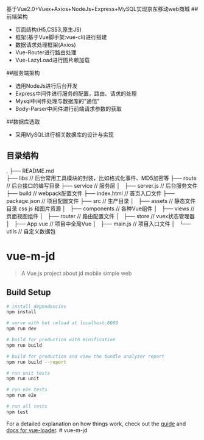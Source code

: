 
基于Vue2.0+Vuex+Axios+NodeJs+Express+MySQL实现京东移动web商城
##前端架构
- 页面结构(H5,CSS3,原生JS)
- 框架(基于Vue脚手架:vue-cli)进行搭建
- 数据请求处理框架(Axios)
- Vue-Router进行路由处理
- Vue-LazyLoad进行图片赖加载

##服务端架构
- 选用NodeJs进行后台开发
- Express中间件进行服务的配置，路由、请求的处理
- Mysql中间件处理与数据库的"通信"
- Body-Parser中间件进行前端请求参数的获取

##数据库选取
- 采用MySQL进行相关数据库的设计与实现

## 目录结构
.
├── README.md           
├── libs               		// 后台常用工具模块的封装，比如格式化事件、MD5加密等
├── route              		// 后台接口的编写目录
├── service                	// 服务层
│   ├── server.js           // 后台服务文件
├── build 		            // webpack配置文件
├── index.html         		// 首页入口文件
├── package.json       		// 项目配置文件
├── src                		// 生产目录
│   ├── assets         		// 静态文件目录 css js 和图片资源
│   ├── components     		// 各种Vue组件
│   ├── views     		    // 页面视图组件
│   ├── router     		    // 路由配置文件
│   ├── store          		// vuex状态管理器
│   ├── App.vue        		// 项目中全局Vue
│   ├── main.js        		// 项目入口文件
│   └── utils               // 自定义数据包




# vue-m-jd

> A Vue.js project about jd mobile simple web

## Build Setup

``` bash
# install dependencies
npm install

# serve with hot reload at localhost:8080
npm run dev

# build for production with minification
npm run build

# build for production and view the bundle analyzer report
npm run build --report

# run unit tests
npm run unit

# run e2e tests
npm run e2e

# run all tests
npm test
```

For a detailed explanation on how things work, check out the [guide](http://vuejs-templates.github.io/webpack/) and [docs for vue-loader](http://vuejs.github.io/vue-loader).
#   v u e - m - j d 
 
 